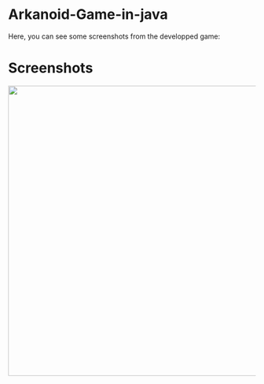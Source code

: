 # Arkanoid-Game-in-java
Here, you can see some screenshots from the developped game:
# Screenshots
<p align="center">
  <img width="590" height="590" src="https://github.com/SajjadAkherati99/Arkanoid-Game-in-java/tree/master/screenshots/1.حدل">
</p>
